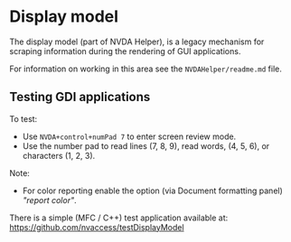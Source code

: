 # Display model

The display model (part of NVDA Helper), is a legacy mechanism for scraping
information during the rendering of GUI applications.

For information on working in this area see the `NVDAHelper/readme.md` file.

## Testing GDI applications
To test:
- Use `NVDA+control+numPad 7` to enter screen review mode.
- Use the number pad to read lines (7, 8, 9), read words, (4, 5, 6), or characters (1, 2, 3).

Note:
- For color reporting enable the option (via Document formatting panel) _"report color"_.

There is a simple (MFC / C++) test application available at:
https://github.com/nvaccess/testDisplayModel
